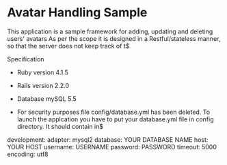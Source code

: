 Avatar Handling Sample
======


This application is a sample framework for adding, updating and deleting users' avatars
As per the scope it is designed  in a Restful/stateless manner, so that the server does not keep track of t$

Specification
* Ruby version 4.1.5
* Rails version 2.2.0
* Database mySQL 5.5

* For security purposes file config/database.yml has been deleted.
  To launch the applcation you have to put your database.yml file in config directory. It should contain in$

development:
  adapter: mysql2
  database: YOUR DATABASE NAME
  host: YOUR HOST
  username: USERNAME
  password: PASSWORD
  timeout: 5000
  encoding: utf8

